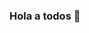 ### Hola a todos 👋

<!--
**clanespi/clanespi** is a ✨ _special_ ✨ repository because its `README.md` (this file) appears on your GitHub profile.

Here are some ideas to get you started:

![173207216-961fd3fd-3738-4c3a-a626-8bae694d0aac](https://user-images.githubusercontent.com/102328846/202295422-7b1dc8c9-205b-4821-9b7a-642e31c3f22b.gif)
![173207216-961fd3fd-3738-4c3a-a626-8bae694d0aac](https://user-images.githubusercontent.com/102328846/202295470-c672871b-c0a5-43ac-b9c4-f52874b7358e.gif)
